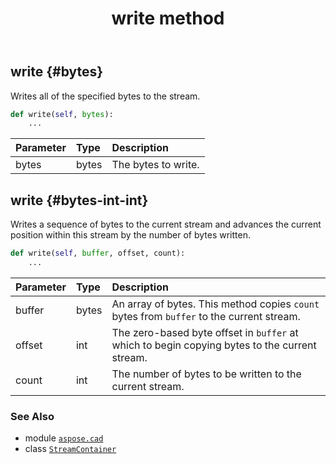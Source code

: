 ﻿---
title: write method
second_title: Aspose.CAD for Python via .NET API References
description: 
type: docs
weight: 90
url: /aspose.cad/streamcontainer/write/
is_root: false
---

## write {#bytes}

Writes all of the specified bytes to the stream.



```python
def write(self, bytes):
    ...
```


| Parameter | Type | Description |
| :- | :- | :- |
| bytes | bytes | The bytes to write. |


## write {#bytes-int-int}

Writes a sequence of bytes to the current stream and advances the current position within this stream by the number of bytes written.



```python
def write(self, buffer, offset, count):
    ...
```


| Parameter | Type | Description |
| :- | :- | :- |
| buffer | bytes | An array of bytes. This method copies `count` bytes from `buffer` to the current stream. |
| offset | int | The zero-based byte offset in `buffer` at which to begin copying bytes to the current stream. |
| count | int | The number of bytes to be written to the current stream. |



### See Also
* module [`aspose.cad`](../../)
* class [`StreamContainer`](/cad/python-net/aspose.cad/streamcontainer)
